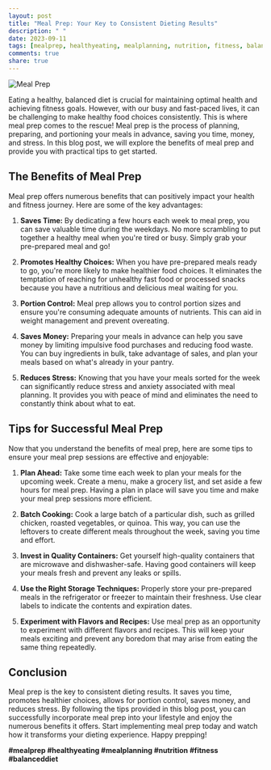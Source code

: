 ```yaml
---
layout: post
title: "Meal Prep: Your Key to Consistent Dieting Results"
description: " "
date: 2023-09-11
tags: [mealprep, healthyeating, mealplanning, nutrition, fitness, balanceddiet]
comments: true
share: true
---
```


![Meal Prep](https://www.example.com/meal-prep.jpg)

Eating a healthy, balanced diet is crucial for maintaining optimal health and achieving fitness goals. However, with our busy and fast-paced lives, it can be challenging to make healthy food choices consistently. This is where meal prep comes to the rescue! Meal prep is the process of planning, preparing, and portioning your meals in advance, saving you time, money, and stress. In this blog post, we will explore the benefits of meal prep and provide you with practical tips to get started.

## The Benefits of Meal Prep

Meal prep offers numerous benefits that can positively impact your health and fitness journey. Here are some of the key advantages:

1. **Saves Time:** By dedicating a few hours each week to meal prep, you can save valuable time during the weekdays. No more scrambling to put together a healthy meal when you're tired or busy. Simply grab your pre-prepared meal and go!

2. **Promotes Healthy Choices:** When you have pre-prepared meals ready to go, you're more likely to make healthier food choices. It eliminates the temptation of reaching for unhealthy fast food or processed snacks because you have a nutritious and delicious meal waiting for you.

3. **Portion Control:** Meal prep allows you to control portion sizes and ensure you're consuming adequate amounts of nutrients. This can aid in weight management and prevent overeating.

4. **Saves Money:** Preparing your meals in advance can help you save money by limiting impulsive food purchases and reducing food waste. You can buy ingredients in bulk, take advantage of sales, and plan your meals based on what's already in your pantry.

5. **Reduces Stress:** Knowing that you have your meals sorted for the week can significantly reduce stress and anxiety associated with meal planning. It provides you with peace of mind and eliminates the need to constantly think about what to eat.

## Tips for Successful Meal Prep

Now that you understand the benefits of meal prep, here are some tips to ensure your meal prep sessions are effective and enjoyable:

1. **Plan Ahead:** Take some time each week to plan your meals for the upcoming week. Create a menu, make a grocery list, and set aside a few hours for meal prep. Having a plan in place will save you time and make your meal prep sessions more efficient.

2. **Batch Cooking:** Cook a large batch of a particular dish, such as grilled chicken, roasted vegetables, or quinoa. This way, you can use the leftovers to create different meals throughout the week, saving you time and effort.

3. **Invest in Quality Containers:** Get yourself high-quality containers that are microwave and dishwasher-safe. Having good containers will keep your meals fresh and prevent any leaks or spills.

4. **Use the Right Storage Techniques:** Properly store your pre-prepared meals in the refrigerator or freezer to maintain their freshness. Use clear labels to indicate the contents and expiration dates.

5. **Experiment with Flavors and Recipes:** Use meal prep as an opportunity to experiment with different flavors and recipes. This will keep your meals exciting and prevent any boredom that may arise from eating the same thing repeatedly.

## Conclusion

Meal prep is the key to consistent dieting results. It saves you time, promotes healthier choices, allows for portion control, saves money, and reduces stress. By following the tips provided in this blog post, you can successfully incorporate meal prep into your lifestyle and enjoy the numerous benefits it offers. Start implementing meal prep today and watch how it transforms your dieting experience. Happy prepping!

**#mealprep #healthyeating #mealplanning #nutrition #fitness #balanceddiet**